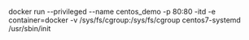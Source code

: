 docker run --privileged --name centos_demo -p 80:80 -itd -e container=docker -v /sys/fs/cgroup:/sys/fs/cgroup centos7-systemd /usr/sbin/init